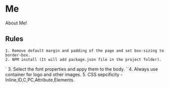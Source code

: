 # Me
About Me!

## Rules
    1. Remove default margin and padding of the page and set box-sizing to border-box.             
    2. NPM install (It will add package.json file in the project folder).
  ` 3. Select the font properties and appy them to the body.
  ``4. Always use container for logo and other images.
    5. CSS sepcificity - Inline,ID,C,PC,Attribute,Elements.
